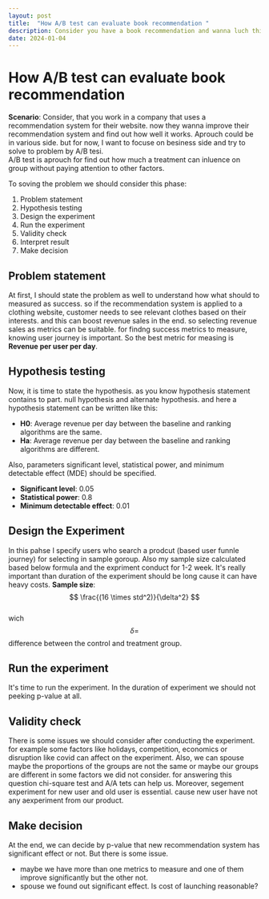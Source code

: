 ```yaml
---
layout: post
title:  "How A/B test can evaluate book recommendation "
description: Consider you have a book recommendation and wanna luch this on your business. How can you evaluate this system? One way is A/B testing. Regardless of any metric related to model accuracy.
date: 2024-01-04
---
```


# How A/B test can evaluate book recommendation
**Scenario**: Consider, that you work in a company that uses a recommendation system for their website. now they wanna improve their recommendation system and find out how well it works. Aprouch could be in various side. but for now, I want to focuse on besiness side and try to solve to problem by A/B tesi.  
A/B test is aprouch for find out how much a treatment can inluence on group without paying attention  to other factors.

To soving the problem we should consider this phase:
1. Problem statement
2. Hypothesis testing
3. Design the experiment
4. Run the experiment
5. Validity check
6. Interpret result
7. Make decision



## Problem statement
At first, I should state the problem as well to understand how what should to measured as success. so if the recommendation system is applied to a clothing website, customer needs to see relevant clothes based on their interests. and this can boost revenue sales in the end. so selecting revenue sales as metrics can be suitable. for findng success metrics to measure, knowing user journey is important. So the best metric for measing is **Revenue per user per day**.


## Hypothesis testing
Now, it is time to state the hypothesis. as you know hypothesis statement contains to part. null hypothesis and alternate hypothesis. and here a hypothesis statement can be written like this:
- **H0**: Average revenue per day between the baseline and ranking algorithms are the same.
- **Ha**: Average revenue per day between the baseline and ranking algorithms are different.

Also, parameters significant level, statistical power, and minimum detectable effect (MDE) should be specified.
- **Significant level**: 0.05
- **Statistical power**: 0.8
- **Minimum detectable effect**: 0.01  


## Design the Experiment
In this pahse I specify users who search a prodcut (based user funnle journey) for selecting in sample goroup. Also my sample size calculated based below formula and the expriment conduct for 1-2 week. It's really important than duration of the experiment should be long cause it can have heavy costs. 
**Sample size**: $$ \frac{(16 \times std^2)}{\delta^2} $$  
wich $$ \delta = $$ difference between the control and treatment group. 

## Run the experiment
It's time to run the experiment. In the duration of experiment we should not peeking p-value at all.

## Validity check
There is some issues we should consider after conducting the experiment. for example some factors like holidays, competition, economics or disruption like covid can affect on the experiment. Also, we can spouse maybe the proportions of the groups are not the same or maybe our groups are different in some factors we did not consider. for answering this question  chi-square test and A/A tets can help us. Moreover, segement experiment for new user and old user is essential. cause new user have not any aexperiment from our product.

## Make decision
At the end, we can decide by p-value that new recommendation system has significant effect or not. But there is some issue. 
- maybe we have more than one metrics to measure and one of them improve significantly but the other not.
- spouse we found out significant effect. Is cost of launching reasonable?